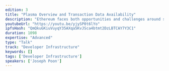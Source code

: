 ```yaml
---
edition: 3
title: "Plasma Overview and Transaction Data Availability"
description: "Ethereum faces both opportunities and challenges around scaling smart contracts, a proposed method using EVM contracts and a description of what changes to Ethereum are needed for optimal performance is proposed."
youtubeUrl: "https://youtu.be/yjySP0t6lYo"
ipfsHash: "QmQkuGKiuVuyqY35AXqa5KvJSca4btmt2DzLBTCAY7Y3C1"
duration: 1098
expertise: "Advanced"
type: "Talk"
track: "Developer Infrastructure"
keywords: []
tags: ['Developer Infrastructure']
speakers: ['Joseph Poon']
---
```

